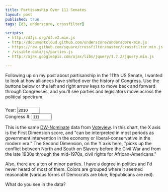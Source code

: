```yaml
---
title: Partisanship Over 111 Senates
layout: post
published: true
tags: [d3, underscore, crossfilter]

scripts:
 - http://d3js.org/d3.v2.min.js
 - http://documentcloud.github.com/underscore/underscore-min.js
 - https://raw.github.com/square/crossfilter/master/crossfilter.min.js
 - /visible-data/js/parties.js
 - http://ajax.googleapis.com/ajax/libs/jquery/1.7.2/jquery.min.js

---
```

<style type="text/css">
body { position: relative; }

div.caption {
	padding: .5em;
	background-color: white;
	border: 1px solid #555;
}

#congress {
	margin-top: 1em;
}
#buttons {
	margin-top: 1.75em;
}

</style>

Following up on my post about partisanship in the 111th US Senate, I wanted to look at how alliances have shifted over the history of Congress. Use the buttons below or the left and right arrow keys to move back and forward through Congresses, and you'll see parties and legislators move across the political spectrum.

<div id="chart-wrapper" class="row">
	<div id="chart"> </div>
	<div id="buttons" class="btn-group span2">
		<a class="btn" id="previous">
			<i class="icon-step-backward" id="previous-icon" data-original-title="Earlier"> </i>
		</a>
		<a class="btn" id="random">
			<i class="icon-random" data-original-title="Random"> </i>
		</a>
		<a class="btn" id="next">
			<i class="icon-step-forward" id="next-icon" data-original-title="Later"> </i>
		</a>
	</div>
	<form class="form-horizontal" id="congress">
		<div class="row">
			<div class="span3">
				<label>Year: </label>
				<input name="year" class="span2" 
					type="number" value="2010" 
					max="2010"
					min="1789" />
			</div>
			<div class="span2">
				<label>Congress #:</label>
				<input name="congress" class="span2" 
					type="number" value="111" 
					max="111"
					min="1" />
			</div>
		</div>
	</form>
</div>

This is the same [DW-Nominate](http://voteview.com/dwnominate.asp) data from [Voteview](http://voteview.com). In this chart, the X axis is the First Dimension score, and "can be interpreted in most periods as government intervention in the economy or liberal-conservative in the modern era." The Second Dimension, on the Y axis here, "picks up the conflict between North and South on Slavery before the Civil War and from the late 1930s through the mid-1970s, civil rights for African-Americans."

Also, there are a ton of minor parties. I have a degree in politics and I'd never heard of most of them. Colors are grouped where it seemed reasonable (various forms of Democrats are blue; Republicans are red).

What do you see in the data?

<script type="text/javascript" src="/visible-data/js/senate-dwn-1-111.js"> </script>